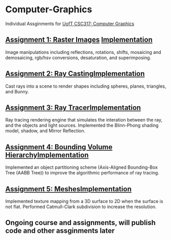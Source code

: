 # Computer-Graphics
Individual Assginments for [UofT CSC317: Computer Graphics](https://github.com/alecjacobson/computer-graphics-raster-images)

## [Assignment 1: Raster Images](https://github.com/alecjacobson/computer-graphics-raster-images) [Implementation]()
Image manipulations including reflections, rotations, shifts, mosaicing and demosaicing, rgb/hsv conversions, desaturation, and superimposing. 

## [Assignment 2: Ray Casting](https://github.com/alecjacobson/computer-graphics-ray-casting)[Implementation]()
Cast rays into a scene to render shapes including spheres, planes, triangles, and Bunny.

## [Assignment 3: Ray Tracer](https://github.com/alecjacobson/computer-graphics-ray-tracing)[Implementation]()
Ray tracing rendering engine that simulates the interation between the ray, and the objects and light sources. Implemented the Blinn-Phong shading model, shadow, and Mirror Reflection.

## [Assignment 4: Bounding Volume Hierarchy](https://github.com/alecjacobson/computer-graphics-bounding-volume-hierarchy)[Implementation]()
Implemented an object partitioning scheme (Axis-Aligned Bounding-Box Tree (AABB Tree)) to improve the algorithmic performance of ray tracing.

## [Assignment 5: Meshes](https://github.com/alecjacobson/computer-graphics-meshes)[Implementation]()
Implemented texture mapping from a 3D surface to 2D when the surface is not flat. Performed Catmull-Clark subdivision to increase the resolution.

## Ongoing course and assignments, will publish code and other assginments later
